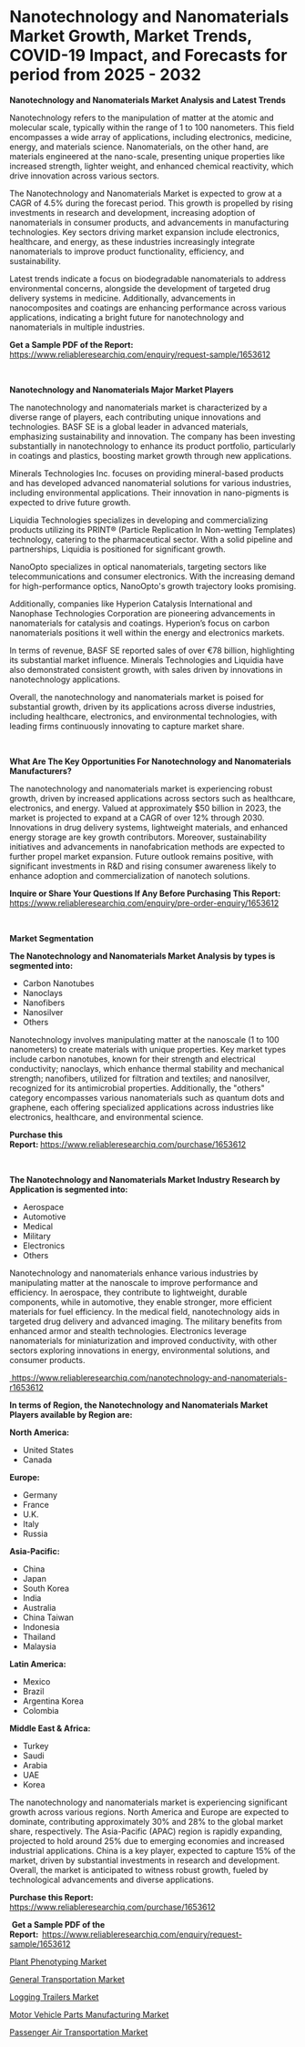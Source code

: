 <p><h1>Nanotechnology and Nanomaterials Market Growth, Market Trends, COVID-19 Impact, and Forecasts for period from 2025 - 2032</h1></p><p><strong>Nanotechnology and Nanomaterials Market Analysis and Latest Trends</strong></p>
<p><p>Nanotechnology refers to the manipulation of matter at the atomic and molecular scale, typically within the range of 1 to 100 nanometers. This field encompasses a wide array of applications, including electronics, medicine, energy, and materials science. Nanomaterials, on the other hand, are materials engineered at the nano-scale, presenting unique properties like increased strength, lighter weight, and enhanced chemical reactivity, which drive innovation across various sectors.</p><p>The Nanotechnology and Nanomaterials Market is expected to grow at a CAGR of 4.5% during the forecast period. This growth is propelled by rising investments in research and development, increasing adoption of nanomaterials in consumer products, and advancements in manufacturing technologies. Key sectors driving market expansion include electronics, healthcare, and energy, as these industries increasingly integrate nanomaterials to improve product functionality, efficiency, and sustainability. </p><p>Latest trends indicate a focus on biodegradable nanomaterials to address environmental concerns, alongside the development of targeted drug delivery systems in medicine. Additionally, advancements in nanocomposites and coatings are enhancing performance across various applications, indicating a bright future for nanotechnology and nanomaterials in multiple industries.</p></p>
<p><strong>Get a Sample PDF of the Report:&nbsp;</strong> <a href="https://www.reliableresearchiq.com/enquiry/request-sample/1653612?utm_campaign=1170&utm_medium=2&utm_source=Github&utm_content=ia&utm_term=05032025&utm_id=nanotechnology-and-nanomaterials">https://www.reliableresearchiq.com/enquiry/request-sample/1653612</a></p>
<p>&nbsp;</p>
<p><strong>Nanotechnology and Nanomaterials Major Market Players</strong></p>
<p><p>The nanotechnology and nanomaterials market is characterized by a diverse range of players, each contributing unique innovations and technologies. BASF SE is a global leader in advanced materials, emphasizing sustainability and innovation. The company has been investing substantially in nanotechnology to enhance its product portfolio, particularly in coatings and plastics, boosting market growth through new applications.</p><p>Minerals Technologies Inc. focuses on providing mineral-based products and has developed advanced nanomaterial solutions for various industries, including environmental applications. Their innovation in nano-pigments is expected to drive future growth.</p><p>Liquidia Technologies specializes in developing and commercializing products utilizing its PRINT® (Particle Replication In Non-wetting Templates) technology, catering to the pharmaceutical sector. With a solid pipeline and partnerships, Liquidia is positioned for significant growth.</p><p>NanoOpto specializes in optical nanomaterials, targeting sectors like telecommunications and consumer electronics. With the increasing demand for high-performance optics, NanoOpto's growth trajectory looks promising.</p><p>Additionally, companies like Hyperion Catalysis International and Nanophase Technologies Corporation are pioneering advancements in nanomaterials for catalysis and coatings. Hyperion’s focus on carbon nanomaterials positions it well within the energy and electronics markets.</p><p>In terms of revenue, BASF SE reported sales of over €78 billion, highlighting its substantial market influence. Minerals Technologies and Liquidia have also demonstrated consistent growth, with sales driven by innovations in nanotechnology applications.</p><p>Overall, the nanotechnology and nanomaterials market is poised for substantial growth, driven by its applications across diverse industries, including healthcare, electronics, and environmental technologies, with leading firms continuously innovating to capture market share.</p></p>
<p>&nbsp;</p>
<p><strong>What Are The Key Opportunities For Nanotechnology and Nanomaterials Manufacturers?</strong></p>
<p><p>The nanotechnology and nanomaterials market is experiencing robust growth, driven by increased applications across sectors such as healthcare, electronics, and energy. Valued at approximately $50 billion in 2023, the market is projected to expand at a CAGR of over 12% through 2030. Innovations in drug delivery systems, lightweight materials, and enhanced energy storage are key growth contributors. Moreover, sustainability initiatives and advancements in nanofabrication methods are expected to further propel market expansion. Future outlook remains positive, with significant investments in R&D and rising consumer awareness likely to enhance adoption and commercialization of nanotech solutions.</p></p>
<p><strong>Inquire or Share Your Questions If Any Before Purchasing This Report:</strong> <a href="https://www.reliableresearchiq.com/enquiry/pre-order-enquiry/1653612?utm_campaign=1170&utm_medium=2&utm_source=Github&utm_content=ia&utm_term=05032025&utm_id=nanotechnology-and-nanomaterials">https://www.reliableresearchiq.com/enquiry/pre-order-enquiry/1653612</a></p>
<p>&nbsp;</p>
<p><strong>Market Segmentation</strong></p>
<p><strong>The Nanotechnology and Nanomaterials Market Analysis by types is segmented into:</strong></p>
<p><ul><li>Carbon Nanotubes</li><li>Nanoclays</li><li>Nanofibers</li><li>Nanosilver</li><li>Others</li></ul></p>
<p><p>Nanotechnology involves manipulating matter at the nanoscale (1 to 100 nanometers) to create materials with unique properties. Key market types include carbon nanotubes, known for their strength and electrical conductivity; nanoclays, which enhance thermal stability and mechanical strength; nanofibers, utilized for filtration and textiles; and nanosilver, recognized for its antimicrobial properties. Additionally, the "others" category encompasses various nanomaterials such as quantum dots and graphene, each offering specialized applications across industries like electronics, healthcare, and environmental science.</p></p>
<p><strong>Purchase this Report:&nbsp;</strong><a href="https://www.reliableresearchiq.com/purchase/1653612?utm_campaign=1170&utm_medium=2&utm_source=Github&utm_content=ia&utm_term=05032025&utm_id=nanotechnology-and-nanomaterials">https://www.reliableresearchiq.com/purchase/1653612</a></p>
<p>&nbsp;</p>
<p><strong>The Nanotechnology and Nanomaterials Market Industry Research by Application is segmented into:</strong></p>
<p><ul><li>Aerospace</li><li>Automotive</li><li>Medical</li><li>Military</li><li>Electronics</li><li>Others</li></ul></p>
<p><p>Nanotechnology and nanomaterials enhance various industries by manipulating matter at the nanoscale to improve performance and efficiency. In aerospace, they contribute to lightweight, durable components, while in automotive, they enable stronger, more efficient materials for fuel efficiency. In the medical field, nanotechnology aids in targeted drug delivery and advanced imaging. The military benefits from enhanced armor and stealth technologies. Electronics leverage nanomaterials for miniaturization and improved conductivity, with other sectors exploring innovations in energy, environmental solutions, and consumer products.</p></p>
<p><a href="https://www.reliableresearchiq.com/nanotechnology-and-nanomaterials-r1653612?utm_campaign=1170&utm_medium=2&utm_source=Github&utm_content=ia&utm_term=05032025&utm_id=nanotechnology-and-nanomaterials">&nbsp;https://www.reliableresearchiq.com/nanotechnology-and-nanomaterials-r1653612</a></p>
<p><strong>In terms of Region, the Nanotechnology and Nanomaterials Market Players available by Region are:</strong></p>
<p>
    <p> <strong> North America: </strong>
        <ul>
            <li>United States</li>
            <li>Canada</li>
        </ul>
        </p> 
    <p> <strong> Europe: </strong>
        <ul>
            <li>Germany</li>
            <li>France</li>
            <li>U.K.</li>
            <li>Italy</li>
            <li>Russia</li>
        </ul>
        </p> 
    <p> <strong> Asia-Pacific: </strong>
        <ul>
            <li>China</li>
            <li>Japan</li>
            <li>South Korea</li>
            <li>India</li>
            <li>Australia</li>
            <li>China Taiwan</li>
            <li>Indonesia</li>
            <li>Thailand</li>
            <li>Malaysia</li>
        </ul>
        </p> 
    <p> <strong> Latin America: </strong>
        <ul>
            <li>Mexico</li>
            <li>Brazil</li>
            <li>Argentina Korea</li>
            <li>Colombia</li>
        </ul>
        </p> 
    <p> <strong> Middle East & Africa: </strong>
        <ul>
            <li>Turkey</li>
            <li>Saudi</li>
            <li>Arabia</li>
            <li>UAE</li>
            <li>Korea</li>
        </ul>
    </p>
    </p>
<p><p>The nanotechnology and nanomaterials market is experiencing significant growth across various regions. North America and Europe are expected to dominate, contributing approximately 30% and 28% to the global market share, respectively. The Asia-Pacific (APAC) region is rapidly expanding, projected to hold around 25% due to emerging economies and increased industrial applications. China is a key player, expected to capture 15% of the market, driven by substantial investments in research and development. Overall, the market is anticipated to witness robust growth, fueled by technological advancements and diverse applications.</p></p>
<p><strong>Purchase this Report: </strong><a href="https://www.reliableresearchiq.com/purchase/1653612?utm_campaign=1170&utm_medium=2&utm_source=Github&utm_content=ia&utm_term=05032025&utm_id=nanotechnology-and-nanomaterials">https://www.reliableresearchiq.com/purchase/1653612</a></p>
<p>&nbsp;<strong>Get a Sample PDF of the Report:&nbsp;&nbsp;</strong><a href="https://www.reliableresearchiq.com/enquiry/request-sample/1653612?utm_campaign=1170&utm_medium=2&utm_source=Github&utm_content=ia&utm_term=05032025&utm_id=nanotechnology-and-nanomaterials">https://www.reliableresearchiq.com/enquiry/request-sample/1653612</a></p>
<p><strong></strong></p>
<p><p><a href="https://github.com/duskodazzi34/Market-Research-Report-List-1/blob/main/plant-phenotyping-market.md?utm_campaign=1170&utm_medium=2&utm_source=Github&utm_content=ia&utm_term=05032025&utm_id=nanotechnology-and-nanomaterials">Plant Phenotyping Market</a></p><p><a href="https://github.com/drevertevell/Market-Research-Report-List-1/blob/main/general-transportation-market.md?utm_campaign=1170&utm_medium=2&utm_source=Github&utm_content=ia&utm_term=05032025&utm_id=nanotechnology-and-nanomaterials">General Transportation Market</a></p><p><a href="https://github.com/forttgoddym7/Market-Research-Report-List-1/blob/main/logging-trailers-market.md?utm_campaign=1170&utm_medium=2&utm_source=Github&utm_content=ia&utm_term=05032025&utm_id=nanotechnology-and-nanomaterials">Logging Trailers Market</a></p><p><a href="https://github.com/kabotcaddoub/Market-Research-Report-List-1/blob/main/motor-vehicle-parts-manufacturing-market.md?utm_campaign=1170&utm_medium=2&utm_source=Github&utm_content=ia&utm_term=05032025&utm_id=nanotechnology-and-nanomaterials">Motor Vehicle Parts Manufacturing Market</a></p><p><a href="https://github.com/elhibacajka/Market-Research-Report-List-1/blob/main/passenger-air-transportation-market.md?utm_campaign=1170&utm_medium=2&utm_source=Github&utm_content=ia&utm_term=05032025&utm_id=nanotechnology-and-nanomaterials">Passenger Air Transportation Market</a></p></p>
